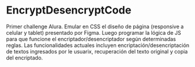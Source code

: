 # EncryptDesencryptCode
Primer challenge Alura. 
Emular en CSS el diseño de página (responsive a celular y tablet) presentado por Figma. 
Luego programar la lógica de JS para que funcione el encriptador/desencriptador según determinadas reglas.
Las funcionalidades actuales incluyen encriptación/desencriptación de textos ingresados por le usuarix, recuperación del texto original y copia del encriptado.
